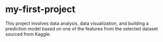 # my-first-project

This project involves data analysis, data visualization, and building a prediction model based on one of the features from the selected dataset sourced from Kaggle.
